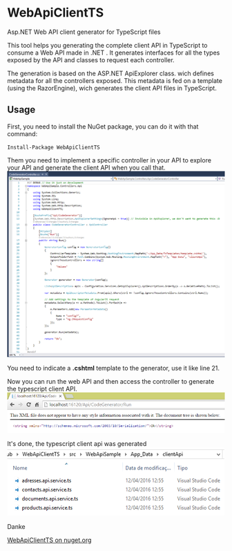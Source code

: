 # WebApiClientTS
Asp.NET Web API client generator for TypeScript files  
  
This tool helps you generating the complete client API in TypeScript to consume a Web API made in .NET . It generates interfaces for all the types exposed by the API and classes to request each controller.
 
The generation is based on the ASP.NET ApiExplorer class. wich defines metadata for all the controllers exposed. This metadata is fed on a template (using the RazorEngine), wich generates the client API files in TypeScript.
  
## Usage  
  
First, you need to install the NuGet package, you can do it with that command:  
```
Install-Package WebApiClientTS
```
  
Them you need to implement a specific controller in your API to explore your API and generate the client API when you call that.  
![](./assets/Controller.png)  
  
You need to indicate a **.cshtml** template to the generator, use it like line 21.  
  
Now you can run the web API and then access the controller to generate the typescript client API.  
![](./assets/RunCodeGenerator.png)
  
It's done, the typescript client api was generated  
![](./assets/TSClientApi.png)  

Danke  

[WebApiClientTS on nuget.org](https://www.nuget.org/packages/WebApiClientTS/)
